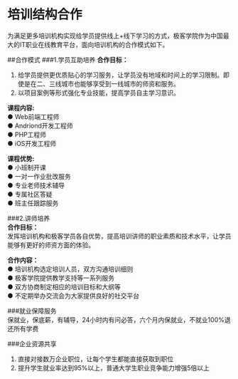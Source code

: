 # 培训结构合作

为满足更多培训机构实现给学员提供线上+线下学习的方式，极客学院作为中国最大的IT职业在线教育平台，面向培训机构的合作模式如下。

##合作模式
###1.学员互助培养
<b>合作目标：</b><br>
1) 给学员提供更优质贴心的学习服务，让学员没有地域和时间上的学习限制。即使是在二、三线城市也能够享受到一线城市的师资和服务。<br>
2) 以项目案例等形式强化专业技能，提高学员自主学习意识。<br>


<b>课程内容:</b><br>
  ● Web前端工程师<br>
  ● Andriond开发工程师<br>
  ● PHP工程师<br>
  ● iOS开发工程师<br>


<b>课程优势:</b><br>
  ● 小班制开课<br>
  ● 一对一作业批改服务<br>
  ● 专业老师技术辅导<br>
  ● 专属社区答疑<br>
  ● 班主任跟踪服务<br>


###2.讲师培养<br>
<b>合作目标：</b><br>
发挥培训机构和极客学员各自优势，提高培训讲师的职业素质和技术水平，让学员能够有更好的师资方面的体验。


<b>合作内容：</b><br>
  ● 培训机构选定培训人员，双方沟通培训细则<br>
  ● 极客学院提供教学支持等一系列服务<br>
  ● 双方协商制定相应的培训目标和大纲等<br>
  ● 不定期举办交流会为大家提供良好的社交平台<br>

###就业保障服务<br>
保就业，保底薪，有辅导，24小时内有问必答，六个月内保就业，不就业100%退还所有学费<br>

###企业资源共享<br>
1) 直接对接数万企业职位，让每个学生都能直接获取到职位<br>
2) 提升学生就业率达到95%以上，普通大学生职业竞争能力增强5倍以上<br>

